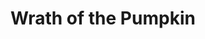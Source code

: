 ---
abv: 8.5%
alt:
availability: Keg
bitterness: 
description: This imperial pumpkin ale comes in at 8.5% ABV and is quite smooth. We added pumpkin purée, cinnamon, vanilla beans, and chili peppers. None of the flavors dominate but it is oh so good!
gravity: 
hops: 
ibu: 32
img: wrath-of-the-pumpkin.jpg
layout: beer
malt: 
modal-id: wrath-of-the-pumpkin
title: Wrath of the Pumpkin
on-tap: nope
sourness: 
style: Imperial Pumpkin Ale
---